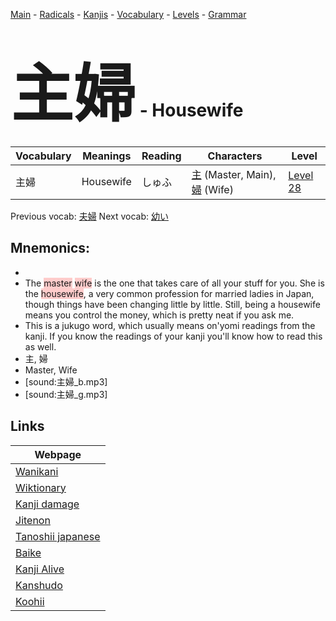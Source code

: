 <style> bigfont {font-size: 100px}</style>
[Main](../README.md) -
[Radicals](../radicals.md) -
[Kanjis](../kanjis.md) -
[Vocabulary](../vocabulary.md) -
[Levels](../levels.md) -
[Grammar](../grammar.md)
# <bigfont> 主婦</bigfont> - Housewife 

| Vocabulary | Meanings | Reading | Characters | Level |
| --- | --- | --- | --- | --- |
| 主婦 | Housewife | しゅふ |  [主](../kanjis/主.md) (Master, Main), [婦](../kanjis/婦.md) (Wife) | [Level 28](../levels/wk_level28.md) |

Previous vocab: [夫婦](夫婦.md) Next vocab: [幼い](幼い.md) 

## Mnemonics:

* 
* The <span style="background-color:#ffcccb"> master</span> <span style="background-color:#ffcccb"> wife</span> is the one that takes care of all your stuff for you. She is the <span style="background-color:#ffcccb"> housewife</span>, a very common profession for married ladies in Japan, though things have been changing little by little. Still, being a housewife means you control the money, which is pretty neat if you ask me.
* This is a jukugo word, which usually means on'yomi readings from the kanji. If you know the readings of your kanji you'll know how to read this as well.
* 主, 婦
* Master, Wife
* [sound:主婦_b.mp3]
* [sound:主婦_g.mp3]


## Links 

| Webpage |
| --- |
| [Wanikani          ](https://www.wanikani.com/kanji/主婦) |
| [Wiktionary        ](https://en.wiktionary.org/wiki/主婦) |
| [Kanji damage      ](http://www.kanjidamage.com/kanji/search?utf8=✓&q=主婦) |
| [Jitenon           ](https://jitenon.com/kanji/主婦) |
| [Tanoshii japanese ](https://www.tanoshiijapanese.com/dictionary/kanji.cfm?k=主婦) |
| [Baike             ](https://baike.baidu.com/item/主婦) |
| [Kanji Alive       ](https://app.kanjialive.com/主婦) |
| [Kanshudo          ](https://www.kanshudo.com/searchmn?q=主婦) |
| [Koohii            ](https://kanji.koohii.com/study/kanji/主婦) |

